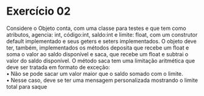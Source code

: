 # Exercício 02

Considere o Objeto conta, com uma classe para testes e que tem como atributos, agencia:
int, código:int, saldo:int e limite: float, com um construtor default implementado e seus
geters e seters implementados. O objeto deve ter, também, implementados os métodos
deposita que recebe um float e soma o valor ao saldo disponível e saca, que recebe um float
e subtrai o valor do saldo disponível. O método saca tem uma limitação aritmética que deve
ser tratada em formato de exceção:
<br>• Não se pode sacar um valor maior que o saldo somado com o limite.
<br>• Nesse caso, deve se ter uma mensagem personalizada mostrando o limite total para
saque